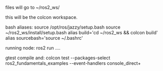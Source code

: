 files will go to ~/ros2_ws/

this will be the colcon workspace.

bash aliases:
source /opt/ros/jazzy/setup.bash
source ~/ros2_ws/install/setup.bash
alias build='cd ~/ros2_ws && colcon build'
alias sourcebash='source ~/.bashrc'

running node: ros2 run ....

gtest compile and:
colcon test --packages-select ros2_fundamentals_examples --event-handlers console_direct+


